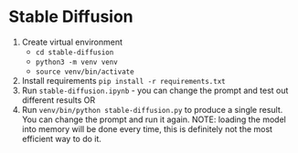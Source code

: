 # Stable Diffusion

1. Create virtual environment 
    * `cd stable-diffusion`
    * `python3 -m venv venv`
    * `source venv/bin/activate`
2. Install requirements `pip install -r requirements.txt` 
3. Run `stable-diffusion.ipynb` - you can change the prompt and test out different results OR
4. Run `venv/bin/python stable-diffusion.py` to produce a single result. You can change the prompt and run it again. NOTE: loading the model into memory will be done every time, this is definitely not the most efficient way to do it. 